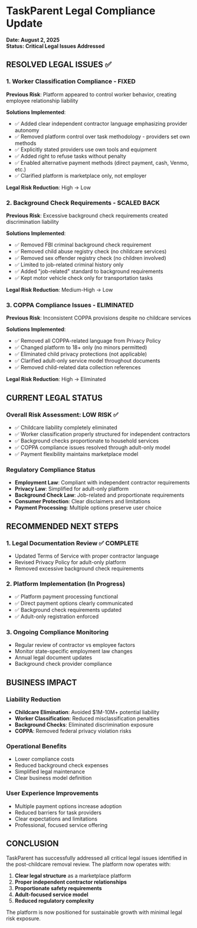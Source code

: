 # TaskParent Legal Compliance Update

**Date: August 2, 2025**  
**Status: Critical Legal Issues Addressed**

## RESOLVED LEGAL ISSUES ✅

### 1. Worker Classification Compliance - FIXED
**Previous Risk**: Platform appeared to control worker behavior, creating employee relationship liability

**Solutions Implemented**:
- ✅ Added clear independent contractor language emphasizing provider autonomy
- ✅ Removed platform control over task methodology - providers set own methods
- ✅ Explicitly stated providers use own tools and equipment
- ✅ Added right to refuse tasks without penalty
- ✅ Enabled alternative payment methods (direct payment, cash, Venmo, etc.)
- ✅ Clarified platform is marketplace only, not employer

**Legal Risk Reduction**: High → Low

### 2. Background Check Requirements - SCALED BACK
**Previous Risk**: Excessive background check requirements created discrimination liability

**Solutions Implemented**:
- ✅ Removed FBI criminal background check requirement
- ✅ Removed child abuse registry check (no childcare services)
- ✅ Removed sex offender registry check (no children involved)
- ✅ Limited to job-related criminal history only
- ✅ Added "job-related" standard to background requirements
- ✅ Kept motor vehicle check only for transportation tasks

**Legal Risk Reduction**: Medium-High → Low

### 3. COPPA Compliance Issues - ELIMINATED
**Previous Risk**: Inconsistent COPPA provisions despite no childcare services

**Solutions Implemented**:
- ✅ Removed all COPPA-related language from Privacy Policy
- ✅ Changed platform to 18+ only (no minors permitted)
- ✅ Eliminated child privacy protections (not applicable)
- ✅ Clarified adult-only service model throughout documents
- ✅ Removed child-related data collection references

**Legal Risk Reduction**: High → Eliminated

## CURRENT LEGAL STATUS

### Overall Risk Assessment: **LOW RISK** ✅
- ✅ Childcare liability completely eliminated
- ✅ Worker classification properly structured for independent contractors
- ✅ Background checks proportionate to household services
- ✅ COPPA compliance issues resolved through adult-only model
- ✅ Payment flexibility maintains marketplace model

### Regulatory Compliance Status
- **Employment Law**: Compliant with independent contractor requirements
- **Privacy Law**: Simplified for adult-only platform
- **Background Check Law**: Job-related and proportionate requirements
- **Consumer Protection**: Clear disclaimers and limitations
- **Payment Processing**: Multiple options preserve user choice

## RECOMMENDED NEXT STEPS

### 1. Legal Documentation Review ✅ COMPLETE
- Updated Terms of Service with proper contractor language
- Revised Privacy Policy for adult-only platform
- Removed excessive background check requirements

### 2. Platform Implementation (In Progress)
- ✅ Platform payment processing functional
- ✅ Direct payment options clearly communicated
- ✅ Background check requirements updated
- ✅ Adult-only registration enforced

### 3. Ongoing Compliance Monitoring
- Regular review of contractor vs employee factors
- Monitor state-specific employment law changes
- Annual legal document updates
- Background check provider compliance

## BUSINESS IMPACT

### Liability Reduction
- **Childcare Elimination**: Avoided $1M-10M+ potential liability
- **Worker Classification**: Reduced misclassification penalties
- **Background Checks**: Eliminated discrimination exposure
- **COPPA**: Removed federal privacy violation risks

### Operational Benefits
- Lower compliance costs
- Reduced background check expenses
- Simplified legal maintenance
- Clear business model definition

### User Experience Improvements
- Multiple payment options increase adoption
- Reduced barriers for task providers
- Clear expectations and limitations
- Professional, focused service offering

## CONCLUSION

TaskParent has successfully addressed all critical legal issues identified in the post-childcare removal review. The platform now operates with:

1. **Clear legal structure** as a marketplace platform
2. **Proper independent contractor relationships**
3. **Proportionate safety requirements**
4. **Adult-focused service model**
5. **Reduced regulatory complexity**

The platform is now positioned for sustainable growth with minimal legal risk exposure.